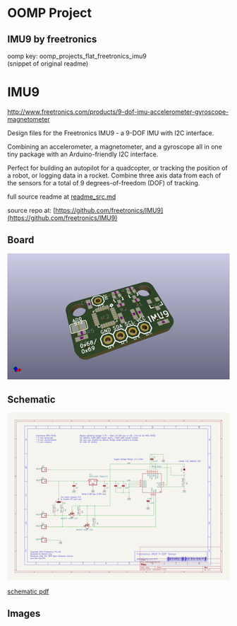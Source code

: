 # OOMP Project  
## IMU9  by freetronics  
  
oomp key: oomp_projects_flat_freetronics_imu9  
(snippet of original readme)  
  
IMU9  
====  
http://www.freetronics.com/products/9-dof-imu-accelerometer-gyroscope-magnetometer  
  
Design files for the Freetronics IMU9 - a 9-DOF IMU with I2C interface.  
  
Combining an accelerometer, a magnetometer, and a gyroscope all in one tiny package with an Arduino-friendly I2C interface.  
  
Perfect for building an autopilot for a quadcopter, or tracking the position of a robot, or logging data in a rocket. Combine three axis data from each of the sensors for a total of 9 degrees-of-freedom (DOF) of tracking.  
  
  full source readme at [readme_src.md](readme_src.md)  
  
source repo at: [https://github.com/freetronics/IMU9](https://github.com/freetronics/IMU9)  
## Board  
  
[![working_3d.png](working_3d_600.png)](working_3d.png)  
## Schematic  
  
[![working_schematic.png](working_schematic_600.png)](working_schematic.png)  
  
[schematic pdf](working_schematic.pdf)  
## Images  
